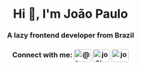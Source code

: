 <h1 align="center">Hi 👋, I'm João Paulo</h1>
<h3 align="center">A lazy frontend developer from Brazil</h3>
<h3 align="center"><span>Connect with me:</span>
<a href="https://twitter.com/@tropical_dev" target="blank"><img align="center" src="https://cdn.jsdelivr.net/npm/simple-icons@3.0.1/icons/twitter.svg" alt="@tropical_dev" height="30" width="40" style="background-color: white; border-radius: 10%;" /></a>
<a href="https://linkedin.com/in/jo%c3%a3o-paulo-da-silva-vieira-112269126/" target="blank"><img align="center" src="https://cdn.jsdelivr.net/npm/simple-icons@3.0.1/icons/linkedin.svg" alt="jo%c3%a3o-paulo-da-silva-vieira-112269126/" height="30" width="40" style="background-color: white; border-radius: 10%;" /></a>
<a href="https://instagram.com/joaopaulo.vieira.90" target="blank"><img align="center" src="https://cdn.jsdelivr.net/npm/simple-icons@3.0.1/icons/instagram.svg" alt="joaopaulo.vieira.90" height="30" width="40" style="background-color: white; border-radius: 10%;" /></a>
</p>
</h3>
